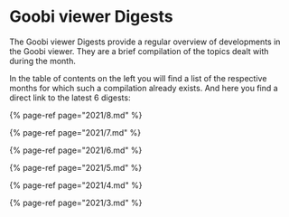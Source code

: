# Goobi viewer Digests

The Goobi viewer Digests provide a regular overview of developments in the Goobi viewer. They are a brief compilation of the topics dealt with during the month. 

In the table of contents on the left you will find a list of the respective months for which such a compilation already exists. And here you find a direct link to the latest 6 digests:

{% page-ref page="2021/8.md" %}

{% page-ref page="2021/7.md" %}

{% page-ref page="2021/6.md" %}

{% page-ref page="2021/5.md" %}

{% page-ref page="2021/4.md" %}

{% page-ref page="2021/3.md" %}


